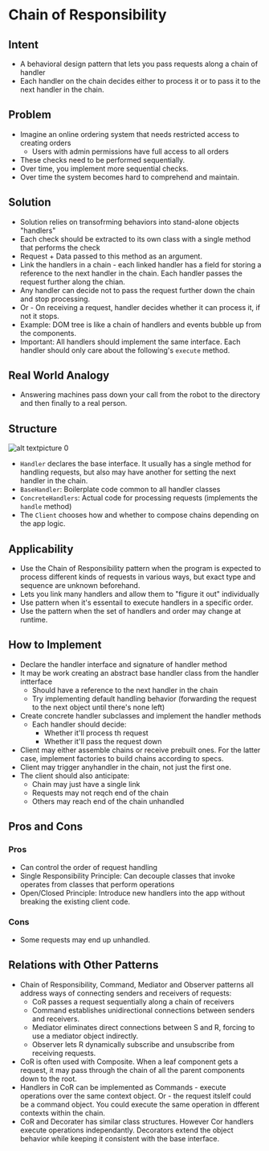 # Chain of Responsibility

## Intent

- A behavioral design pattern that lets you pass requests along a chain of handler
- Each handler on the chain decides either to process it or to pass it to the next handler in the chain.

## Problem

- Imagine an online ordering system that needs restricted access to creating orders
  - Users with admin permissions have full access to all orders
- These checks need to be performed sequentially.
- Over time, you implement more sequential checks.
- Over time the system becomes hard to comprehend and maintain.

## Solution

- Solution relies on transofrming behaviors into stand-alone objects "handlers"
- Each check should be extracted to its own class with a single method that performs the check
- Request + Data passed to this method as an argument.
- Link the handlers in a chain - each linked handler has a field for storing a reference to the next handler in the chain. Each handler passes the request further along the chian.
- Any handler can decide not to pass the request further down the chain and stop processing.
- Or - On receiving a request, handler decides whether it can process it, if not it stops.
- Example: DOM tree is like a chain of handlers and events bubble up from the components.
- Important: All handlers should implement the same interface. Each handler should only care about the following's `execute` method.

## Real World Analogy

- Answering machines pass down your call from the robot to the directory and then finally to a real person.

## Structure

![alt text![picture 0](https://s2.loli.net/2024/02/22/eNJRMpXD91LlTVs.png)  
](image.png)

- `Handler` declares the base interface. It usually has a single method for handling requests, but also may have another for setting the next handler in the chain.
- `BaseHandler`: Boilerplate code common to all handler classes
- `ConcreteHandlers`: Actual code for processing requests (implements the `handle` method)
- The `Client` chooses how and whether to compose chains depending on the app logic.

## Applicability

- Use the Chain of Responsibility pattern when the program is expected to process different kinds of requests in various ways, but exact type and sequence are unknown beforehand.
- Lets you link many handlers and allow them to "figure it out" individually
- Use pattern when it's essentail to execute handlers in a specific order.
- Use the pattern when the set of handlers and order may change at runtime.

## How to Implement

- Declare the handler interface and signature of handler method
- It may be work creating an abstract base handler class from the handler intterface
  - Should have a reference to the next handler in the chain
  - Try implementing default handling behavior (forwarding the request to the next object until there's none left)
- Create concrete handler subclasses and implement the handler methods
  - Each handler should decide: 
    - Whether it'll process th request
    - Whether it'll pass the request down
- Client may either assemble chains or receive prebuilt ones. For the latter case, implement factories to build chains according to specs.
- Client may trigger anyhandler in the chain, not just the first one.
- The client should also anticipate:
  - Chain may just have a single link
  - Requests may not reqch end of the chain
  - Others may reach end of the chain unhandled

## Pros and Cons

### Pros

- Can control the order of request handling
- Single Responsibility Principle: Can decouple classes that invoke operates from classes that perform operations
- Open/Closed Principle: Introduce new handlers into the app without breaking the existing client code.

### Cons

- Some requests may end up unhandled.

## Relations with Other Patterns

- Chain of Responsibility, Command, Mediator and Observer patterns all address ways of connecting senders and receivers of requests:
  - CoR passes a request sequentially along a chain of receivers
  - Command establishes unidirectional connections between senders and receivers.
  - Mediator eliminates direct connections between S and R, forcing to use a mediator object indirectly.
  - Observer lets R dynamically subscribe and unsubscribe from receiving requests.
- CoR is often used with Composite. When a leaf component gets a request, it may pass through the chain of all the parent components down to the root.
- Handlers in CoR can be implemented as Commands - execute operations over the same context object. Or - the request itslelf could be a command object. You could execute the same operation in dfferent contexts within the chain.
- CoR and Decorater has similar class structures. However Cor handlers execute operations independantly. Decorators extend the object behavior while keeping it consistent with the base interface.